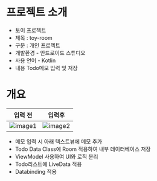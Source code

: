 # 프로젝트 소개
- 토이 프로젝트
- 제목 : toy-room
- 구분 : 개인 프로젝트
- 개발환경 - 안드로이드 스튜디오
- 사용 언어 - Kotlin
- 내용 
 Todo메모 입력 및 저장  
 
 # 개요  

 입력 전 | 입력후
 :------:|:------:
 ![image1](https://github.com/jdsaeyqo/toy-room/blob/master/app/src/main/res/drawable/_Room_toy1.jpg)|![image2](https://github.com/jdsaeyqo/toy-room/blob/master/app/src/main/res/drawable/_Room_toy2.jpg)  
 
 - 메모 입력 시 아래 텍스트뷰에 메모 추가
 - Todo Data Class에 Room 적용하여 내부 데이터베이스 저장
 - ViewModel 사용하여 UI와 로직 분리
 - Todo리스트에 LiveData 적용
 - Databinding 적용
 
 
